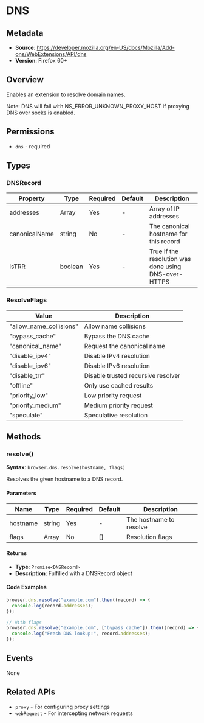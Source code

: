 # DNS

## Metadata
- **Source**: https://developer.mozilla.org/en-US/docs/Mozilla/Add-ons/WebExtensions/API/dns
- **Version**: Firefox 60+

## Overview
Enables an extension to resolve domain names.

Note: DNS will fail with NS_ERROR_UNKNOWN_PROXY_HOST if proxying DNS over socks is enabled.

## Permissions
- `dns` - required

## Types
### DNSRecord
| Property | Type | Required | Default | Description |
|----------|------|----------|---------|-------------|
| addresses | Array<string> | Yes | - | Array of IP addresses |
| canonicalName | string | No | - | The canonical hostname for this record |
| isTRR | boolean | Yes | - | True if the resolution was done using DNS-over-HTTPS |

### ResolveFlags
| Value | Description |
|-------|-------------|
| "allow_name_collisions" | Allow name collisions |
| "bypass_cache" | Bypass the DNS cache |
| "canonical_name" | Request the canonical name |
| "disable_ipv4" | Disable IPv4 resolution |
| "disable_ipv6" | Disable IPv6 resolution |
| "disable_trr" | Disable trusted recursive resolver |
| "offline" | Only use cached results |
| "priority_low" | Low priority request |
| "priority_medium" | Medium priority request |
| "speculate" | Speculative resolution |

## Methods
### resolve()
**Syntax**: `browser.dns.resolve(hostname, flags)`

Resolves the given hostname to a DNS record.

#### Parameters
| Name | Type | Required | Default | Description |
|------|------|----------|---------|-------------|
| hostname | string | Yes | - | The hostname to resolve |
| flags | Array<ResolveFlags> | No | [] | Resolution flags |

#### Returns
- **Type**: `Promise<DNSRecord>`
- **Description**: Fulfilled with a DNSRecord object

#### Code Examples
```javascript
browser.dns.resolve("example.com").then((record) => {
  console.log(record.addresses);
});

// With flags
browser.dns.resolve("example.com", ["bypass_cache"]).then((record) => {
  console.log("Fresh DNS lookup:", record.addresses);
});
```

## Events
None

## Related APIs
- `proxy` - For configuring proxy settings
- `webRequest` - For intercepting network requests
